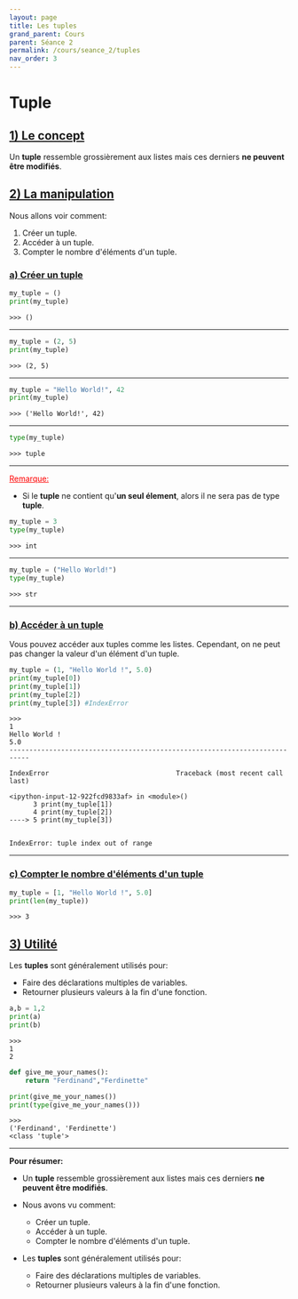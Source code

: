 ```yaml
---
layout: page
title: Les tuples
grand_parent: Cours
parent: Séance 2
permalink: /cours/seance_2/tuples
nav_order: 3
---
```


<link rel="icon" href="/img/logo.png">

# **Tuple**

## <u> 1) Le concept </u>

Un __tuple__ ressemble grossièrement aux listes mais ces derniers __ne peuvent être modifiés__. 

## <u> 2) La manipulation </u>

Nous allons voir comment:
    
1. Créer un tuple.
2. Accéder à un tuple.
3. Compter le nombre d'éléments d'un tuple.

### <u> a) Créer un tuple </u>


```python
my_tuple = ()
print(my_tuple)
```

    >>> ()

---

```python
my_tuple = (2, 5)
print(my_tuple)
```

    >>> (2, 5)

---

```python
my_tuple = "Hello World!", 42
print(my_tuple)
```

    >>> ('Hello World!', 42)

---

```python
type(my_tuple)
```

    >>> tuple

---

<font color = 'red'> <u> Remarque: </u> </font>
- Si le __tuple__ ne contient qu'__un seul élement__, alors il ne sera pas de type __tuple__.


```python
my_tuple = 3
type(my_tuple)
```
    >>> int

---

```python
my_tuple = ("Hello World!")
type(my_tuple)
```

    >>> str
---

### <u> b) Accéder à un tuple </u>

Vous pouvez accéder aux tuples comme les listes. Cependant, on ne peut pas changer la valeur d'un élément d'un tuple.


```python
my_tuple = (1, "Hello World !", 5.0)
print(my_tuple[0])
print(my_tuple[1])
print(my_tuple[2])
print(my_tuple[3]) #IndexError
```
    >>>
    1
    Hello World !
    5.0
    ---------------------------------------------------------------------------

    IndexError                                Traceback (most recent call last)

    <ipython-input-12-922fcd9833af> in <module>()
          3 print(my_tuple[1])
          4 print(my_tuple[2])
    ----> 5 print(my_tuple[3])
    

    IndexError: tuple index out of range

---

### <u> c) Compter le nombre d'éléments d'un tuple </u>


```python
my_tuple = [1, "Hello World !", 5.0]
print(len(my_tuple))
```
    >>> 3


## <u> 3) Utilité</u>

Les __tuples__ sont généralement utilisés pour:
    
- Faire des déclarations multiples de variables.
- Retourner plusieurs valeurs à la fin d'une fonction.


```python
a,b = 1,2
print(a)
print(b)
```
    >>>
    1
    2



```python
def give_me_your_names():
    return "Ferdinand","Ferdinette"

print(give_me_your_names())
print(type(give_me_your_names()))
```
    >>>
    ('Ferdinand', 'Ferdinette')
    <class 'tuple'>
    
---

__Pour résumer:__

- Un __tuple__ ressemble grossièrement aux listes mais ces derniers __ne peuvent être modifiés__. 
- Nous avons vu comment:
    - Créer un tuple.
    - Accéder à un tuple.
    - Compter le nombre d'éléments d'un tuple.

- Les __tuples__ sont généralement utilisés pour:
    - Faire des déclarations multiples de variables.
    - Retourner plusieurs valeurs à la fin d'une fonction.
